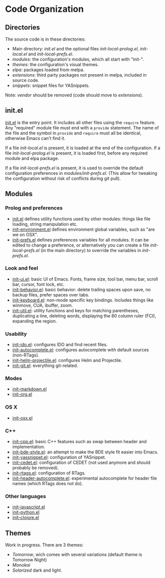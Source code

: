 # Code Organization

## Directories

The source code is in these directories:

* Main directory: *init.el* and the optional files *init-local-prolog.el*,
  *init-local.el* and *init-local-prefs.el*.
* *modules*: the configuration's modules, which all start with "init-".
* *themes*: the configuration's visual themes.
* *elpa*: packages loaded from melpa.
* *extensions*: third party packages not present in melpa, included in source
  code.
* *snippets*: snippet files for YASnippets.

Note: *vendor* should be removed (code should move to *extensions*).

## init.el

[init.el](https://raw.github.com/philippe-grenet/dot.emacs/master/init.el) is
the entry point. It includes all other files using the ```require```
feature. Any "required" module file must end with a ```provide```
statement. The name of the file and the symbol in ```provide``` and
```require``` must all be identical, otherwise Emacs can't find it.

If a file *init-local.el* is present, it is loaded at the end of the
configuration. If a file *init-local-prolog.el* is present, it is loaded first,
before any required module and elpa package.

If a file *init-local-prefs.el* is present, it is used to override the default
configuration preferences in *modules/init-prefs.el*. (This allow for tweaking
the configuration without risk of conflicts during git pull).

## Modules

### Prolog and preferences

* [init.el](https://raw.github.com/philippe-grenet/dot.emacs/master/modules/init-prolog.el)
  defines utility functions used by other modules: things like file loading,
  string manipulation etc.
* [init-environment.el](https://raw.github.com/philippe-grenet/dot.emacs/master/modules/init-environment.el)
  defines environment global variables, such as "are we on OSX".
* [init-prefs.el](https://raw.github.com/philippe-grenet/dot.emacs/master/modules/init-prefs.el)
  defines preferences variables for all modules. It can be edited to change a
  preference, or alternatively you can create a file *init-local-prefs.el* (in
  the main directory) to override the variables in *init-prefs.el*.

### Look and feel

* [init-ui.el](https://raw.github.com/philippe-grenet/dot.emacs/master/modules/init-ui.el):
  basic UI of Emacs. Fonts, frame size, tool bar, menu bar, scroll bar, cursor,
  font lock, etc.
* [init-behavior.el](https://raw.github.com/philippe-grenet/dot.emacs/master/modules/init-behavior.el):
  basic behavior: delete trailing spaces upon save, no backup files, prefer spaces over tabs.
* [init-keyboard.el](https://raw.github.com/philippe-grenet/dot.emacs/master/modules/init-keyboard.el):
  non-mode specific key bindings. Includes things like winmove, CUA, ibuffer,
  zoom.
* [init-util.el](https://raw.github.com/philippe-grenet/dot.emacs/master/modules/init-util.el):
  utility functions and keys for matching parentheses, duplicating a line,
  deleting words, displaying the 80 column ruler (FCI), expanding the region.

### Usability

* [init-ido.el](https://raw.github.com/philippe-grenet/dot.emacs/master/modules/init-ido.el):
  configures IDO and find recent files.
* [init-autocomplete.el](https://raw.github.com/philippe-grenet/dot.emacs/master/modules/init-autocomplete.el):
  configures autocomplete with default sources (non-RTags).
* [init-helm-projectile.el](https://raw.github.com/philippe-grenet/dot.emacs/master/modules/init-helm-projectile.el):
  configures Helm and Projectile.
* [init-git.el](https://raw.github.com/philippe-grenet/dot.emacs/master/modules/init-git.el):
  everything git-related.

### Modes

* [init-markdown.el](https://raw.github.com/philippe-grenet/dot.emacs/master/modules/init-markdown.el)
* [init-org.el](https://raw.github.com/philippe-grenet/dot.emacs/master/modules/init-org.el)

### OS X

* [init-osx.el](https://raw.github.com/philippe-grenet/dot.emacs/master/modules/init-osx.el)

### C++

* [init-cpp.el](https://raw.github.com/philippe-grenet/dot.emacs/master/modules/init-cpp.el):
  basic C++ features such as swap between header and implementation.
* [init-bde-style.el](https://raw.github.com/philippe-grenet/dot.emacs/master/modules/init-bde-style.el):
  an attempt to make the BDE style fit easier into Emacs.
* [init-yassnippet.el](https://raw.github.com/philippe-grenet/dot.emacs/master/modules/init-yasnippet.el):
  configuration of YASnippet.
* [init-cedet.el](https://raw.github.com/philippe-grenet/dot.emacs/master/modules/init-cedet.el):
  configuration of CEDET (not used anymore and should probably be removed).
* [init-rtags.el](https://raw.github.com/philippe-grenet/dot.emacs/master/modules/init-rtags.el):
  configuration of RTags.
* [init-header-autocomplete.el](https://raw.github.com/philippe-grenet/dot.emacs/master/modules/init-header-autocomplete.el):
  experimental autocomplete for header file names (which RTags does not do).

### Other languages

* [init-javascript.el](https://raw.github.com/philippe-grenet/dot.emacs/master/modules/init-javascript.el)
* [init-python.el](https://raw.github.com/philippe-grenet/dot.emacs/master/modules/init-python.el)
* [init-clojure.el](https://raw.github.com/philippe-grenet/dot.emacs/master/modules/init-clojure.el)

## Themes

Work in progress. There are 3 themes:

* *Tomorrow*, wich comes with several variations (default theme is Tomorrow
  Night)
* *Monokai*
* *Solarized* dark and light.
